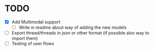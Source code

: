 # TODO
- [x] Add Multimodal support
    - [ ] Write in readme about way of adding the new models
- [ ] Export thread/threads in json or other format (if possible also way to import them)
- [ ] Testing of user flows
